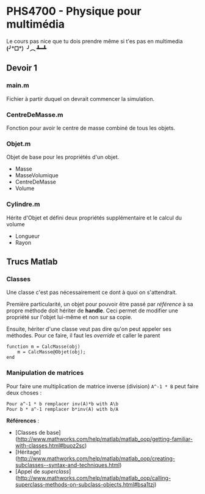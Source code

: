 ﻿# PHS4700 - Physique pour multimédia

Le cours pas nice que tu dois prendre même si t'es pas en multimedia
**(╯°□°）╯︵ ┻━┻**

## Devoir 1

### main.m
Fichier à partir duquel on devrait commencer la simulation.

### CentreDeMasse.m
Fonction pour avoir le centre de masse combiné de tous les objets.

### Objet.m
Objet de base pour les propriétés d'un objet.

- Masse
- MasseVolumique
- CentreDeMasse
- Volume

### Cylindre.m
Hérite d'Objet et défini deux propriétés supplémentaire et le calcul du volume

- Longueur
- Rayon

## Trucs Matlab

### Classes
Une classe c'est pas nécessairement ce dont à quoi on s'attendrait.

Première particularité, un objet pour pouvoir être passé par *référence* à sa propre méthode
doit hériter de **handle**. Ceci permet de modifier une propriété sur l'objet lui-même et 
non sur sa copie. 

Ensuite, hériter d'une classe veut pas dire qu'on peut appeler ses méthodes. Pour ce faire,
il faut les *override* et caller le parent

```
function m = CalcMasse(obj)
    m = CalcMasse@Objet(obj);
end
```

### Manipulation de matrices
Pour faire une multiplication de matrice inverse (division) `A^-1 * B` peut faire deux choses : 

```
Pour a^-1 * b remplacer inv(A)*b with A\b
Pour b * a^-1 remplacer b*inv(A) with b/A
```

**Références** :

* [Classes de base] (http://www.mathworks.com/help/matlab/matlab_oop/getting-familiar-with-classes.html#buoz2sc)
* [Héritage] (http://www.mathworks.com/help/matlab/matlab_oop/creating-subclasses--syntax-and-techniques.html)
* [Appel de *superclass*] (http://www.mathworks.com/help/matlab/matlab_oop/calling-superclass-methods-on-subclass-objects.html#bsa1tzj)
